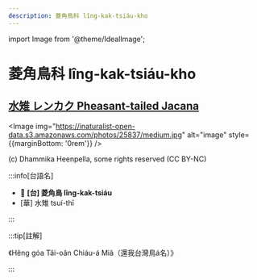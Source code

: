 ```yaml
---
description: 菱角鳥科 lîng-kak-tsiáu-kho
---
```


import Image from '@theme/IdealImage';

# 菱角鳥科 lîng-kak-tsiáu-kho

## [水雉 レンカク Pheasant-tailed Jacana](https://ebird.org/species/phtjac1)

<Image img="https://inaturalist-open-data.s3.amazonaws.com/photos/25837/medium.jpg" alt="image" style={{marginBottom: '0rem'}} />

<p className="image-caption">
(c) Dhammika Heenpella, some rights reserved (CC BY-NC)
</p>

:::info[台語名]

- 🎯 **[台] 菱角鳥 lîng-kak-tsiáu**
- [華] 水雉 tsuí-thī

:::

:::tip[註解]

《Hêng góa Tâi-oân Chiáu-á Miâ（還我台灣鳥á名）》

:::
